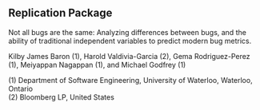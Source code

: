 
## Replication Package

Not all bugs are the same: Analyzing differences between bugs, and the ability of traditional independent variables to predict modern bug metrics.

Kilby James Baron (1), Harold Valdivia-Garcia (2), Gema Rodriguez-Perez (1), Meiyappan Nagappan (1), and Michael Godfrey (1)

(1) Department of Software Engineering, University of Waterloo, Waterloo, Ontario  
(2) Bloomberg LP, United States



<style>
  .btn {
     display: inline-block;
     margin-bottom: 1rem;
     color: rgba(255, 255, 255, 0.7);
     background-color: rgba(255, 255, 255, 0.08);
     border-color: rgba(255, 255, 255, 0.2);
     border-style: solid;
     border-width: 1px;
     border-radius: 0.3rem;
     transition: color 0.2s, background-color 0.2s, border-color 0.2s; }
     .btn + .btn {
       margin-left: 1rem; 
   }

.btn:hover {
     color: rgba(255, 255, 255, 0.8);
     text-decoration: none;
     background-color: rgba(255, 255, 255, 0.2);
     border-color: rgba(255, 255, 255, 0.3); 
  } 
<\style>

<a href="https://github.com/uw-swag/Not-All-Bugs-Are-The-Same" class="btn">View on GitHub</a>
<a href="https://github.com/uw-swag/Not-All-Bugs-Are-The-Same/archive/master.zip" class="btn">Download .zip</a>
<a href="https://github.com/uw-swag/Not-All-Bugs-Are-The-Same//tarball/master" class="btn">Download .tar.gz</a>

---

## Abstract

To prioritize bug-prone software entities, many previous studies use the number of bugs as dependent variable. Such a dependent variable assumes that "all bugs are the same". However, this assumption may not hold because bugs have different origin, impact or even cost. In fact, the dependent variable might differ depending practitioners' needs. For instance, industrial customers might prefer to prioritize bug-prone software entities based on their cost to fix rather than the number of bugs.

To study whether (1) all bugs are the same, and (2) the choice of dependent variable affects the prioritization of bug-prone software entities, we analyzed 33,000 bugs from 11 software projects trough a quantitative and qualitative large-scale study. Specifically, we used three dependent variables bug-fixed size, developer experience, and bug's priority to understand (1) the difference of bugs based on these metrics, and (2) the impact on prioritization and prediction models when using these variables instead of number of bugs.

Our results shows that (1) the assumption "all bugs are the same" does not hold since different bugs are fixed by developers with different levels of experience; (2) the prioritization of files is considerably different when we use different dependent variables; and (3) when the dependent variable changes, the relative importance of the independent variables remain the same, but the variability explained in the model drops considerably. Thus, we find evidence that the choice of dependent variable greatly affects the prediction model.

---



### Support or Contact

Having trouble with Pages? Check out our [documentation](https://help.github.com/categories/github-pages-basics/) or [contact support](https://github.com/contact) and we’ll help you sort it out.
